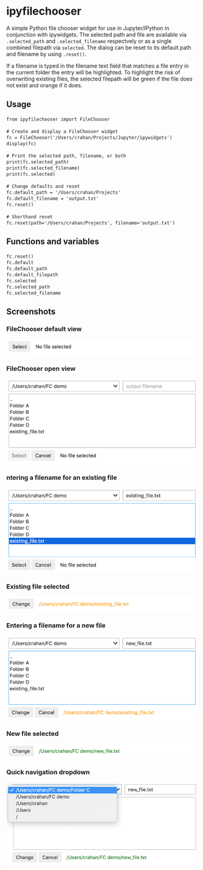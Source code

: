 # ipyfilechooser

A simple Python file chooser widget for use in Jupyter/IPython in conjunction with ipywidgets. The selected path and file are available via `.selected_path` and `.selected_filename` respectvely or as a single combined filepath via `selected`. The dialog can be reset to its default path and filename by using `.reset()`. 

If a filename is typed in the filename text field that matches a file entry in the current folder the entry will be highlighted. To highlight the risk of overwriting existing files, the selected filepath will be green if the file does not exist and orange if it does.

## Usage

```
from ipyfilechooser import FileChooser

# Create and display a FileChooser widget
fc = FileChooser('/Users/crahan/Projects/Jupyter/ipywidgets')
display(fc)

# Print the selected path, filename, or both
print(fc.selected_path)
print(fc.selected_filename)
print(fc.selected)

# Change defaults and reset
fc.default_path = '/Users/crahan/Projects'
fc.default_filename = 'output.txt'
fc.reset()

# Shorthand reset
fc.reset(path='/Users/crahan/Projects', filename='output.txt')
```

## Functions and variables

```
fc.reset()
fc.default
fc.default_path
fc.default_filepath
fc.selected
fc.selected_path
fc.selected_filename
```

## Screenshots

### FileChooser default view
![Screenshot 1](screenshots/FileChooser_screenshot_1.png)

### FileChooser open view
![Screenshot 2](screenshots/FileChooser_screenshot_2.png)

### ntering a filename for an existing file
![Screenshot 3](screenshots/FileChooser_screenshot_3.png)

### Existing file selected
![Screenshot 4](screenshots/FileChooser_screenshot_4.png)

### Entering a filename for a new file
![Screenshot 5](screenshots/FileChooser_screenshot_5.png)

### New file selected
![Screenshot 6](screenshots/FileChooser_screenshot_6.png)

### Quick navigation dropdown
![Screenshot 7](screenshots/FileChooser_screenshot_7.png)
